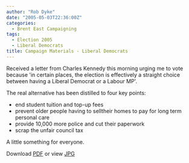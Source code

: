 ```yaml
---
author: "Rob Dyke"
date: "2005-05-03T22:36:00Z"
categories:
  - Brent East Campaigning
tags:
  - Election 2005
  - Liberal Democrats
title: Campaign Materials - Liberal Democrats
---
```

Received a letter from Charles Kennedy this morning urging me to vote because 'in certain places, the election is effectively a straight choice between having a Liberal Democrat or a Labour MP'.

The real alternative has been distilled to four key points:

* end student tuition and top-up fees
* prevent older people having to selltheir homes to pay for long term personal care 
* provide 10,000 more police and cut their paperwork 
* scrap the unfair council tax

A little something for everyone.
                
Download [PDF](http://www.comwifinet.com/becampaign/libdem_letter3may.pdf) or view [JPG](http://www.comwifinet.com/becampaign/libdem_letter3may.jpg)
